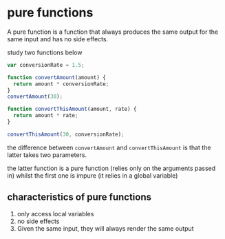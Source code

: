 # pure functions

A pure function is a function that always produces the same output for the same input and has no side effects.

study two functions below

```js
var conversionRate = 1.5;

function convertAmount(amount) {
  return amount * conversionRate;
}
convertAmount(30);

function convertThisAmount(amount, rate) {
  return amount * rate;
}

convertThisAmount(30, conversionRate);
```

the difference between `convertAmount` and `convertThisAmount` is that the latter takes two parameters.

the latter function is a pure function (relies only on the arguments passed in) whilst the first one is impure (it relies in a global variable)

## characteristics of pure functions

1. only access local variables
2. no side effects
3. Given the same input, they will always render the same output
